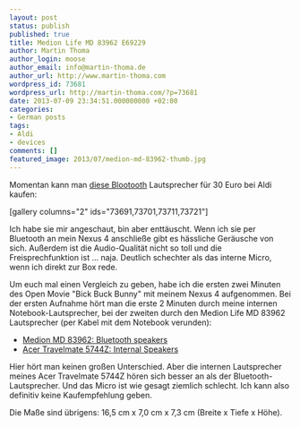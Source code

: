 ```yaml
---
layout: post
status: publish
published: true
title: Medion Life MD 83962 E69229
author: Martin Thoma
author_login: moose
author_email: info@martin-thoma.de
author_url: http://www.martin-thoma.com
wordpress_id: 73681
wordpress_url: http://martin-thoma.com/?p=73681
date: 2013-07-09 23:34:51.000000000 +02:00
categories:
- German posts
tags:
- Aldi
- devices
comments: []
featured_image: 2013/07/medion-md-83962-thumb.jpg
---
```

Momentan kann man <a href="http://www.medion.com/de/prod/Lautsprecher+mit+Bluetooth+Funktion+MEDION%C2%AE+LIFE%C2%AE+E69229+(MD+83962)/50043426A1">diese Blootooth</a> Lautsprecher f&uuml;r 30 Euro bei Aldi kaufen:

[gallery columns="2" ids="73691,73701,73711,73721"]

Ich habe sie mir angeschaut, bin aber entt&auml;uscht. Wenn ich sie per Bluetooth an mein Nexus 4 anschlie&szlig;e gibt es h&auml;ssliche Ger&auml;usche von sich. Au&szlig;erdem ist die Audio-Qualit&auml;t nicht so toll und die Freisprechfunktion ist ... naja. Deutlich schechter als das interne Micro, wenn ich direkt zur Box rede.

Um euch mal einen Vergleich zu geben, habe ich die ersten zwei Minuten des Open Movie "Bick Buck Bunny" mit meinem Nexus 4 aufgenommen. Bei der ersten Aufnahme h&ouml;rt man die erste 2 Minuten durch meine internen Notebook-Lautsprecher, bei der zweiten durch den Medion Life MD 83962 Lautsprecher (per Kabel mit dem Notebook verunden):
<ul>
  <li><a href="http://martin-thoma.com/wp-content/uploads/2013/07/medion-md-83962.wav">Medion MD 83962: Bluetooth speakers</a></li>
  <li><a href="http://martin-thoma.com/wp-content/uploads/2013/07/acer-travelmate-5744z.wav">Acer Travelmate 5744Z: Internal Speakers</a></li>
</ul>

Hier h&ouml;rt man keinen gro&szlig;en Unterschied. Aber die internen Lautsprecher meines Acer Travelmate 5744Z h&ouml;ren sich besser an als der Bluetooth-Lautsprecher. Und das Micro ist wie gesagt ziemlich schlecht. Ich kann also definitiv keine Kaufempfehlung geben.

Die Ma&szlig;e sind &uuml;brigens: 16,5 cm x 7,0 cm x 7,3 cm (Breite x Tiefe x H&ouml;he).

